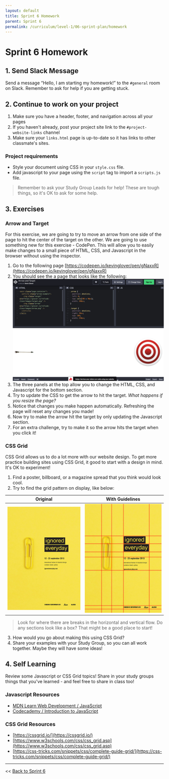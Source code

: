 ```yaml
---
layout: default
title: Sprint 6 Homework
parent: Sprint 6
permalink: /curriculum/level-1/06-sprint-plan/homework
---
```



# Sprint 6 Homework

## 1. Send Slack Message
Send a message “Hello, I am starting my homework!” to the `#general` room on Slack.  Remember to ask for help if you are getting stuck.

## 2. Continue to work on your project
1. Make sure you have a header, footer, and navigation across all your pages
2. If you haven't already, post your project site link to the `#project-website-links` channel
3. Make sure your `links.html` page is up-to-date so it has links to other classmate's sites.

### Project requirements
* Style your document using CSS in your `style.css` file.
* Add javascript to your page using the `script` tag to import a `scripts.js` file.

> Remember to ask your Study Group Leads for help! These are tough things, so it's OK to ask for some help.

## 3. Exercises
### Arrow and Target
For this exercise, we are going to try to move an arrow from one side of the page to hit the center of the target on the other.
We are going to use something new for this exercise - CodePen. This will allow you to easily make changes to a small piece of HTML, CSS, and Javascript in the browser without using the inspector.

1. Go to the following page [https://codepen.io/kevinglover/pen/gNaxxR](https://codepen.io/kevinglover/pen/gNaxxR)
2. You should see the a page that looks like the following: ![Arrow and Target Screenshot](./06-sprint-homework-1.png)
3. The three panels at the top allow you to change the HTML, CSS, and Javascript for the bottom section.
4. Try to update the CSS to get the arrow to hit the target. *What happens if you resize the page?*
5. Notice that changes you make happen automatically. Refreshing the page will reset any changes you made!
6. Now try to make the arrow hit the target by only updating the Javascript section.
7. For an extra challenge, try to make it so the arrow hits the target when you click it!

### CSS Grid
CSS Grid allows us to do a lot more with our website design. To get more practice building sites using CSS Grid, it good to start with a design in mind. It's OK to experiment!

1. Find a poster, billboard, or a magazine spread that you think would look cool.
2. Try to find the grid pattern on display, like below:

Original | With Guidelines
---------|----------------
![Original Yellow Poster](./06-sprint-homework-2.jpg) | ![Yellow Poster with Guidelines](./06-sprint-homework-3.jpg)

> Look for where there are breaks in the horizontal and vertical flow. Do any sections look like a box? That might be a good place to start!

3. How would you go about making this using CSS Grid?
4. Share your examples with your Study Group, so you can all work together. Maybe they will have some ideas!


## 4. Self Learning
Review some Javascript or CSS Grid topics! Share in your study groups things that you've learned - and feel free to share in class too!

### Javascript Resources
* [MDN Learn Web Development / JavaScript](https://developer.mozilla.org/en-US/docs/Learn/JavaScript)
* [Codecademy / Introduction to JavaScript](https://www.codecademy.com/learn/introduction-to-javascript)

### CSS Grid Resources
* [https://cssgrid.io/](https://cssgrid.io/)
* [https://www.w3schools.com/css/css_grid.asp](https://www.w3schools.com/css/css_grid.asp)
* [https://css-tricks.com/snippets/css/complete-guide-grid/](https://css-tricks.com/snippets/css/complete-guide-grid/)

---
<< [Back to Sprint 6](../../06-sprint-plan)
